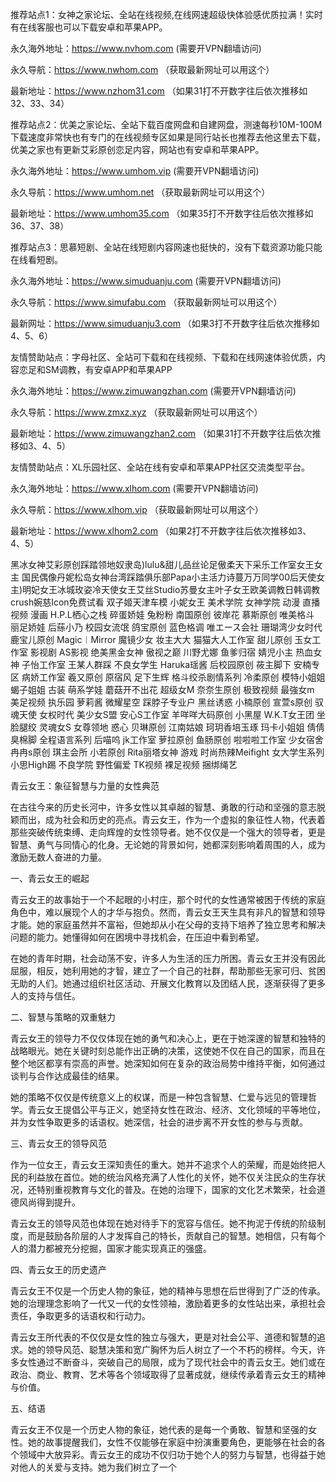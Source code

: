 推荐站点1：女神之家论坛、全站在线视频,在线网速超级快体验感优质拉满！实时有在线客服也可以下载安卓和苹果APP。

永久海外地址：https://www.nvhom.com (需要开VPN翻墙访问)

永久导航：https://www.nwhom.com （获取最新网址可以用这个）

最新地址：https://www.nzhom31.com （如果31打不开数字往后依次推移如32、33、34）

推荐站点2：优美之家论坛、全站下载百度网盘和自建网盘，测速每秒10M-100M下载速度非常快也有专门的在线视频专区如果是同行站长也推荐去他这里去下载，优美之家也有更新艾彩原创恋足内容，网站也有安卓和苹果APP。

永久海外地址：https://www.umhom.vip (需要开VPN翻墙访问)

永久导航：https://www.umhom.net （获取最新网址可以用这个）

最新地址：https://www.umhom35.com （如果35打不开数字往后依次推移如36、37、38）

推荐站点3：思慕短剧、全站在线短剧内容网速也挺快的，没有下载资源功能只能在线看短剧。

永久海外地址：https://www.simuduanju.com (需要开VPN翻墙访问)

永久导航：https://www.simufabu.com （获取最新网址可以用这个）

最新网址：https://www.simuduanju3.com （如果3打不开数字往后依次推移如4、5、6）

友情赞助站点：字母社区、全站可下载和在线视频、下载和在线网速体验优质，内容恋足和SM调教，有安卓APP和苹果APP

永久海外地址：https://www.zimuwangzhan.com (需要开VPN翻墙访问)

永久导航：https://www.zmxz.xyz （获取最新网址可以用这个）

最新地址：https://www.zimuwangzhan2.com （如果31打不开数字往后依次推移如3、4、5）

友情赞助站点：XL乐园社区、全站在线有安卓和苹果APP社区交流类型平台。

永久海外地址：https://www.xlhom.com (需要开VPN翻墙访问)

永久导航：https://www.xlhom.vip （获取最新网址可以用这个）

最新地址：https://www.xlhom2.com （如果2打不开数字往后依次推移如3、4、5）

黑冰女神艾彩原创踩踏领地奴隶岛)lulu&甜儿品丝论足傲柔天下采乐工作室女王女主 国民偶像丹妮松岛女神台湾踩踏俱乐部Papa小主活力诗蔓万万同学00后天使女主)明妃女王冰城玫姿冷天使女王艾丝Studio苏曼女主叶子女王欧美调教日韩调教crush婉慈Icon免费试看 双子姬天津车模 小妮女王 美术学院 女神学院 动漫 直播视频 漫画 H.P.L栖心之栈 碎蛋娇娃 兔粉粉 南国原创 彼岸花 慕斯原创 唯美格斗 丽足娇娃 后蕬小乃 校园女流氓 鸽宝原创 蓝色格调 唯エース会社 珊瑚湾少女时代 鹿宝儿原创 Magic︱Mirror 魔镜少女 妆主大大 猫猫大人工作室 甜儿原创 玉女工作室 影视剧 AS影视 绝美黑金女神 傲视之巅 川野尤娜 鱼爹归宿 婧児小主 热血女神 子怡工作室 王某人群踩 不良女学生 Haruka瑶酱 后校园原创 莜主脚下 安楠专区 病娇工作室 羲又原创 原宿风 足下生辉 格斗绞杀剧情系列 冷柔原创 模特小姐姐 蝎子姐姐 古装 萌系学娃 蘑菇开不出花 超级女M 奈奈生原创 极致视频 最強女m 美足视频 执乐园 萝莉酱 微耀星空 踩脖子专业户 黑丝诱惑 小楠原创 宣萱s原创 驭魂天使 女权时代 美少女S盟 安心S工作室 羊咩咩大码原创 小黑屋 W.K.T女王团 坐脸腿绞 灵魂女S 女尊领地 惑心 贝琳原创 江南姑娘 珂玥香培玉琢 玛卡小姐姐 倩倩臭棉脚 全程语言系列 后喵呜 jk工作室 萝拉原创 鱼肠原创 啦啦啦工作室 少女宿舍 冉冉s原创 琪主会所 小若原创 Rita丽塔女神 游戏 时尚热辣Meifight 女大学生系列 小思High踢 不良学院 野性偏爱 TK视频 裸足视频 捆绑绳艺 

青云女王：象征智慧与力量的女性典范

在古往今来的历史长河中，许多女性以其卓越的智慧、勇敢的行动和坚强的意志脱颖而出，成为社会和历史的亮点。青云女王，作为一个虚拟的象征性人物，代表着那些突破传统束缚、走向辉煌的女性领导者。她不仅仅是一个强大的领导者，更是智慧、勇气与同情心的化身。无论她的背景如何，她都深刻影响着周围的人，成为激励无数人奋进的力量。

一、青云女王的崛起

青云女王的故事始于一个不起眼的小村庄，那个时代的女性通常被困于传统的家庭角色中，难以展现个人的才华与抱负。然而，青云女王天生具有非凡的智慧和领导才能。她的家庭虽然并不富裕，但她却从小在父母的支持下培养了独立思考和解决问题的能力。她懂得如何在困境中寻找机会，在压迫中看到希望。

在她的青年时期，社会动荡不安，许多人为生活的压力所困。青云女王并没有因此屈服，相反，她利用她的才智，建立了一个自己的社群，帮助那些无家可归、贫困无助的人们。她通过组织社区活动、开展文化教育以及团结人民，逐渐获得了更多人的支持与信任。

二、智慧与策略的双重魅力

青云女王的领导力不仅仅体现在她的勇气和决心上，更在于她深邃的智慧和独特的战略眼光。她在关键时刻总能作出正确的决策，这使她不仅在自己的国家，而且在整个地区都享有崇高的声誉。她深知如何在复杂的政治局势中维持平衡，如何通过谈判与合作达成最佳的结果。

她的策略不仅仅是传统意义上的权谋，而是一种包含智慧、仁爱与远见的管理哲学。青云女王提倡公平与正义，她坚持女性在政治、经济、文化领域的平等地位，并为女性争取更多的话语权。她深信，社会的进步离不开女性的参与与贡献。

三、青云女王的领导风范

作为一位女王，青云女王深知责任的重大。她并不追求个人的荣耀，而是始终把人民的利益放在首位。她的统治风格充满了人性化的关怀，她不仅关注民众的生存状况，还特别重视教育与文化的普及。在她的治理下，国家的文化艺术繁荣，社会道德风尚得到提升。

青云女王的领导风范也体现在她对待手下的宽容与信任。她不拘泥于传统的阶级制度，而是鼓励各阶层的人才发挥自己的特长，贡献自己的智慧。她相信，只有每个人的潜力都被充分挖掘，国家才能实现真正的强盛。

四、青云女王的历史遗产

青云女王不仅是一个历史人物的象征，她的精神与思想在后世得到了广泛的传承。她的治理理念影响了一代又一代的女性领袖，激励着更多的女性站出来，承担社会责任，争取更多的话语权和行动力。

青云女王所代表的不仅仅是女性的独立与强大，更是对社会公平、道德和智慧的追求。她的领导风范、聪慧决策和宽广胸怀为后人树立了一个不朽的榜样。今天，许多女性通过不断奋斗，突破自己的局限，成为了现代社会中的青云女王。她们或在政治、商业、教育、艺术等各个领域取得了显著成就，继续传承着青云女王的精神与价值。

五、结语

青云女王不仅是一个历史人物的象征，她代表的是每一个勇敢、智慧和坚强的女性。她的故事提醒我们，女性不仅能够在家庭中扮演重要角色，更能够在社会的各个领域中大放异彩。青云女王的成功不仅归功于她个人的努力与智慧，也得益于她对他人的关爱与支持。她为我们树立了一个
